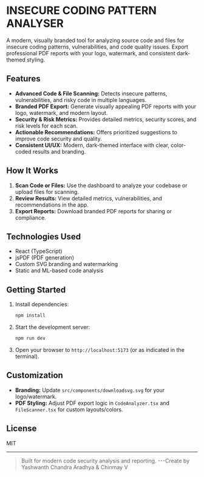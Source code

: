 # INSECURE CODING PATTERN ANALYSER

A modern, visually branded tool for analyzing source code and files for insecure coding patterns, vulnerabilities, and code quality issues. Export professional PDF reports with your logo, watermark, and consistent dark-themed styling.

## Features
- **Advanced Code & File Scanning:** Detects insecure patterns, vulnerabilities, and risky code in multiple languages.
- **Branded PDF Export:** Generate visually appealing PDF reports with your logo, watermark, and modern layout.
- **Security & Risk Metrics:** Provides detailed metrics, security scores, and risk levels for each scan.
- **Actionable Recommendations:** Offers prioritized suggestions to improve code security and quality.
- **Consistent UI/UX:** Modern, dark-themed interface with clear, color-coded results and branding.

## How It Works
1. **Scan Code or Files:** Use the dashboard to analyze your codebase or upload files for scanning.
2. **Review Results:** View detailed metrics, vulnerabilities, and recommendations in the app.
3. **Export Reports:** Download branded PDF reports for sharing or compliance.

## Technologies Used
- React (TypeScript)
- jsPDF (PDF generation)
- Custom SVG branding and watermarking
- Static and ML-based code analysis

## Getting Started
1. Install dependencies:
   ```sh
   npm install
   ```
2. Start the development server:
   ```sh
   npm run dev
   ```
3. Open your browser to `http://localhost:5173` (or as indicated in the terminal).

## Customization
- **Branding:** Update `src/components/downloadsvg.svg` for your logo/watermark.
- **PDF Styling:** Adjust PDF export logic in `CodeAnalyzer.tsx` and `FileScanner.tsx` for custom layouts/colors.

## License
MIT

---

> Built for modern code security analysis and reporting.
---Create by Yashwanth Chandra Aradhya & Chinmay V